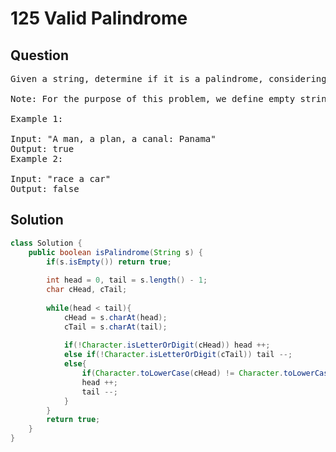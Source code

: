 # 125 Valid Palindrome
## Question
<pre>
Given a string, determine if it is a palindrome, considering only alphanumeric characters and ignoring cases.

Note: For the purpose of this problem, we define empty string as valid palindrome.

Example 1:

Input: "A man, a plan, a canal: Panama"
Output: true
Example 2:

Input: "race a car"
Output: false
</pre>
<div STYLE="page-break-after: always;">

## Solution
```java
class Solution {
    public boolean isPalindrome(String s) {
        if(s.isEmpty()) return true;
        
        int head = 0, tail = s.length() - 1;
        char cHead, cTail;
        
        while(head < tail){
            cHead = s.charAt(head);
            cTail = s.charAt(tail);
            
            if(!Character.isLetterOrDigit(cHead)) head ++;
            else if(!Character.isLetterOrDigit(cTail)) tail --;
            else{
                if(Character.toLowerCase(cHead) != Character.toLowerCase(cTail)) return false;
                head ++;
                tail --;
            }
        }
        return true;
    }
}
```
